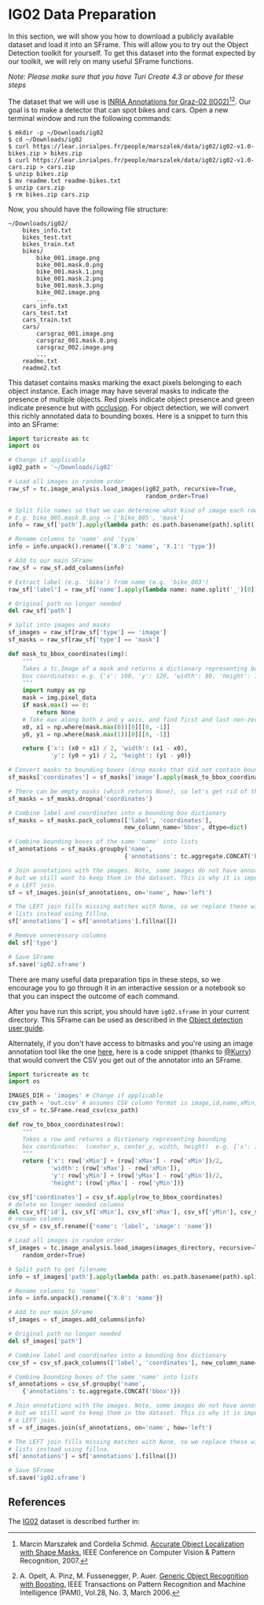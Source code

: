 # IG02 Data Preparation

In this section, we will show you how to download a publicly available dataset
and load it into an SFrame. This will allow you to try out the Object Detection
toolkit for yourself. To get this dataset into the format expected by our
toolkit, we will rely on many useful SFrame functions.

*Note: Please make sure that you have Turi Create 4.3 or above for these steps*

The dataset that we will use is [INRIA Annotations for Graz-02
(IG02)](https://lear.inrialpes.fr/people/marszalek/data/ig02/)[^1][^2]. Our goal is to
make a detector that can spot bikes and cars. Open a new terminal window and run the following commands:

```
$ mkdir -p ~/Downloads/ig02
$ cd ~/Downloads/ig02
$ curl https://lear.inrialpes.fr/people/marszalek/data/ig02/ig02-v1.0-bikes.zip > bikes.zip
$ curl https://lear.inrialpes.fr/people/marszalek/data/ig02/ig02-v1.0-cars.zip > cars.zip
$ unzip bikes.zip
$ mv readme.txt readme-bikes.txt
$ unzip cars.zip
$ rm bikes.zip cars.zip 
```

Now, you should have the following file structure:

```
~/Downloads/ig02/
    bikes_info.txt
    bikes_test.txt
    bikes_train.txt
    bikes/
        bike_001.image.png
        bike_001.mask.0.png
        bike_001.mask.1.png
        bike_001.mask.2.png
        bike_001.mask.3.png
        bike_002.image.png
        ...
    cars_info.txt
    cars_test.txt
    cars_train.txt
    cars/
        carsgraz_001.image.png
        carsgraz_001.mask.0.png
        carsgraz_002.image.png
        ...
    readme.txt
    readme2.txt
```

This dataset contains masks marking the exact pixels belonging to each object
instance. Each image may have several masks to indicate the presence of
multiple objects. Red pixels indicate object presence and green indicate
presence but with [occlusion](https://en.wikipedia.org/wiki/Occultation). For
object detection, we will convert this richly annotated data to bounding boxes.
Here is a snippet to turn this into an SFrame:

```python
import turicreate as tc
import os

# Change if applicable
ig02_path = '~/Downloads/ig02'

# Load all images in random order
raw_sf = tc.image_analysis.load_images(ig02_path, recursive=True,
                                       random_order=True)

# Split file names so that we can determine what kind of image each row is
# E.g. bike_005.mask.0.png -> ['bike_005', 'mask']
info = raw_sf['path'].apply(lambda path: os.path.basename(path).split('.')[:2])

# Rename columns to 'name' and 'type'
info = info.unpack().rename({'X.0': 'name', 'X.1': 'type'})

# Add to our main SFrame
raw_sf = raw_sf.add_columns(info)

# Extract label (e.g. 'bike') from name (e.g. 'bike_003')
raw_sf['label'] = raw_sf['name'].apply(lambda name: name.split('_')[0])

# Original path no longer needed
del raw_sf['path']

# Split into images and masks
sf_images = raw_sf[raw_sf['type'] == 'image']
sf_masks = raw_sf[raw_sf['type'] == 'mask']

def mask_to_bbox_coordinates(img):
    """
    Takes a tc.Image of a mask and returns a dictionary representing bounding
    box coordinates: e.g. {'x': 100, 'y': 120, 'width': 80, 'height': 120}
    """
    import numpy as np
    mask = img.pixel_data
    if mask.max() == 0:
        return None
    # Take max along both x and y axis, and find first and last non-zero value
    x0, x1 = np.where(mask.max(0))[0][[0, -1]]
    y0, y1 = np.where(mask.max(1))[0][[0, -1]]

    return {'x': (x0 + x1) / 2, 'width': (x1 - x0),
            'y': (y0 + y1) / 2, 'height': (y1 - y0)}

# Convert masks to bounding boxes (drop masks that did not contain bounding box)
sf_masks['coordinates'] = sf_masks['image'].apply(mask_to_bbox_coordinates)

# There can be empty masks (which returns None), so let's get rid of those
sf_masks = sf_masks.dropna('coordinates')

# Combine label and coordinates into a bounding box dictionary
sf_masks = sf_masks.pack_columns(['label', 'coordinates'],
                                 new_column_name='bbox', dtype=dict)

# Combine bounding boxes of the same 'name' into lists
sf_annotations = sf_masks.groupby('name',
                                 {'annotations': tc.aggregate.CONCAT('bbox')})

# Join annotations with the images. Note, some images do not have annotations,
# but we still want to keep them in the dataset. This is why it is important to
# a LEFT join.
sf = sf_images.join(sf_annotations, on='name', how='left')

# The LEFT join fills missing matches with None, so we replace these with empty
# lists instead using fillna.
sf['annotations'] = sf['annotations'].fillna([])

# Remove unnecessary columns
del sf['type']

# Save SFrame
sf.save('ig02.sframe')
```
There are many useful data preparation tips in these steps, so we encourage you
to go through it in an interactive session or a notebook so that you can
inspect the outcome of each command.

After you have run this script, you should have `ig02.sframe` in your current
directory. This SFrame can be used as described in the [Object detection user
guide](README.md).

Alternately, if you don't have access to bitmasks and you're using an image 
annotation tool like the one 
[here](https://github.com/sgp715/simple_image_annotator), here is a code snippet
(thanks to [@Kurry](https://github.com/Kurry)) 
that would convert the CSV you get out of the annotator into an SFrame.

```python
import turicreate as tc
import os

IMAGES_DIR = 'images' # Change if applicable
csv_path = 'out.csv' # assumes CSV column format is image,id,name,xMin,xMax,yMin,yMax
csv_sf = tc.SFrame.read_csv(csv_path)

def row_to_bbox_coordinates(row):
    """
    Takes a row and returns a dictionary representing bounding
    box coordinates:  (center_x, center_y, width, height)  e.g. {'x': 100, 'y': 120, 'width': 80, 'height': 120}
    """
    return {'x': row['xMin'] + (row['xMax'] - row['xMin'])/2, 
            'width': (row['xMax'] - row['xMin']),
            'y': row['yMin'] + (row['yMax'] - row['yMin'])/2, 
            'height': (row['yMax'] - row['yMin'])}

csv_sf['coordinates'] = csv_sf.apply(row_to_bbox_coordinates)
# delete no longer needed columns
del csv_sf['id'], csv_sf['xMin'], csv_sf['xMax'], csv_sf['yMin'], csv_sf['yMax']
# rename columns
csv_sf = csv_sf.rename({'name': 'label', 'image': 'name'})

# Load all images in random order
sf_images = tc.image_analysis.load_images(images_directory, recursive=True,
    random_order=True)

# Split path to get filename
info = sf_images['path'].apply(lambda path: os.path.basename(path).split('/')[:1])

# Rename columns to 'name'
info = info.unpack().rename({'X.0': 'name'})

# Add to our main SFrame
sf_images = sf_images.add_columns(info)

# Original path no longer needed
del sf_images['path']

# Combine label and coordinates into a bounding box dictionary
csv_sf = csv_sf.pack_columns(['label', 'coordinates'], new_column_name='bbox', dtype=dict)

# Combine bounding boxes of the same 'name' into lists
sf_annotations = csv_sf.groupby('name', 
    {'annotations': tc.aggregate.CONCAT('bbox')})

# Join annotations with the images. Note, some images do not have annotations,
# but we still want to keep them in the dataset. This is why it is important to
# a LEFT join.
sf = sf_images.join(sf_annotations, on='name', how='left')

# The LEFT join fills missing matches with None, so we replace these with empty
# lists instead using fillna.
sf['annotations'] = sf['annotations'].fillna([])

# Save SFrame
sf.save('ig02.sframe')
```

## References

The [IG02](lear.inrialpes.fr/people/marszalek/data/ig02/) dataset is described
further in:

[^1]: Marcin Marszałek and Cordelia Schmid. [Accurate Object Localization with Shape Masks.](http://lear.inrialpes.fr/pubs/2007/MS07a/) IEEE Conference on Computer Vision & Pattern Recognition, 2007.

[^2]: A. Opelt, A. Pinz, M. Fussenegger, P. Auer. [Generic Object Recognition with Boosting.](http://www.emt.tugraz.at/~opelt/download_data/Generic_object_recognition_with_boosting.pdf) IEEE Transactions on Pattern Recognition and Machine Intelligence (PAMI), Vol.28, No. 3, March 2006.

